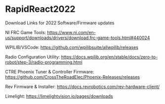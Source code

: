 # RapidReact2022
Download Links for 2022 Software/Firmware updates

NI FRC Game Tools:
https://www.ni.com/en-us/support/downloads/drivers/download.frc-game-tools.html#440024

WPILIB/VSCode:
https://github.com/wpilibsuite/allwpilib/releases

Radio Configuration Utility:
https://docs.wpilib.org/en/stable/docs/zero-to-robot/step-3/radio-programming.html

CTRE Phoenix Tuner & Controller Firmware:
https://github.com/CrossTheRoadElec/Phoenix-Releases/releases

Rev Firmware & Installer:
https://docs.revrobotics.com/rev-hardware-client/

Limelight:
https://limelightvision.io/pages/downloads
